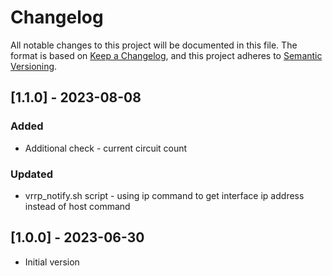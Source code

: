 # Changelog

All notable changes to this project will be documented in this file. The format is based on [Keep a Changelog](https://keepachangelog.com/en/1.0.0/), and this project adheres to [Semantic Versioning](https://semver.org/spec/v2.0.0.html).

## [1.1.0] - 2023-08-08

### Added

- Additional check - current circuit count

### Updated

- vrrp_notify.sh script - using ip command to get interface ip address instead of host command

## [1.0.0] - 2023-06-30

- Initial version

